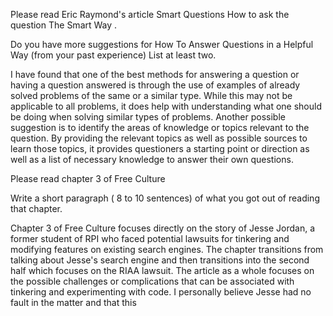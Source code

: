 
Please read Eric Raymond's article Smart Questions How to ask the question The Smart Way .

Do you have more suggestions for How To Answer Questions in a Helpful Way (from your past experience)
List at least two.

I have found that one of the best methods for answering a question or having a question answered is through the use of 
examples of already solved problems of the same or a similar type. While this may not be applicable to all problems, it
does help with understanding what one should be doing when solving similar types of problems. Another possible suggestion
is to identify the areas of knowledge or topics relevant to the question. By providing the relevant topics as well as possible
sources to learn those topics, it provides questioners a starting point or direction as well as a list of necessary knowledge
to answer their own questions.



Please read chapter 3 of Free Culture

Write a short paragraph ( 8 to 10 sentences) of what you got out of reading that chapter.

Chapter 3 of Free Culture focuses directly on the story of Jesse Jordan, a former student of RPI who faced potential 
lawsuits for tinkering and modifying features on existing search engines. The chapter transitions from talking about 
Jesse's search engine and then transitions into the second half which focuses on the RIAA lawsuit. The article as a 
whole focuses on the possible challenges or complications that can be associated with tinkering and experimenting with
code. I personally believe Jesse had no fault in the matter and that this 
